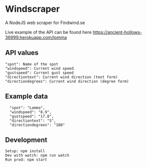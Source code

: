 # Windscraper
A NodeJS web scraper for Findwind.se

Live example of the API can be found here https://ancient-hollows-36999.herokuapp.com/lomma

## API values
```
"spot": Name of the spot
"windspeed": Current wind speed
"gustspeed": Current gust speed
"directiontext": Current wind direction (text form)
"directiondegrees": Current wind direction (degree form)
```

## Example data
```
  "spot": "Lomma",
  "windspeed": "8.9",
  "gustspeed": "17.8",
  "directiontext": "S",
  "directiondegrees": "180"
```

## Development
```
Setup: npm install
Dev with watch: npm run watch
Run prod: npm start
```
